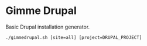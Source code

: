 # Gimme Drupal

Basic Drupal installation generator.

```shell
./gimmedrupal.sh [site=all] [project=DRUPAL_PROJECT]
```
